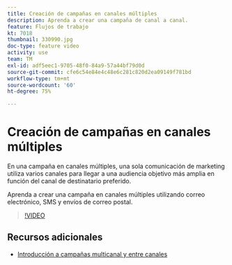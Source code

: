 ```yaml
---
title: Creación de campañas en canales múltiples
description: Aprenda a crear una campaña de canal a canal.
feature: Flujos de trabajo
kt: 7018
thumbnail: 330990.jpg
doc-type: feature video
activity: use
team: TM
exl-id: adf5eec1-9705-48f0-84a9-57a44bf79d0d
source-git-commit: cfe6c54e84e4c48e6c281c820d2ea09149f781bd
workflow-type: tm+mt
source-wordcount: '60'
ht-degree: 75%

---
```


# Creación de campañas en canales múltiples

En una campaña en canales múltiples, una sola comunicación de marketing utiliza varios canales para llegar a una audiencia objetivo más amplia en función del canal de destinatario preferido.

Aprenda a crear una campaña en canales múltiples utilizando correo electrónico, SMS y envíos de correo postal.

>[!VIDEO](https://video.tv.adobe.com/v/330990?quality=12)

## Recursos adicionales

* [Introducción a campañas multicanal y entre canales](/help/orchestrating-campaigns/introduction-to-cross-and-multi-channel-campaigns.md)
